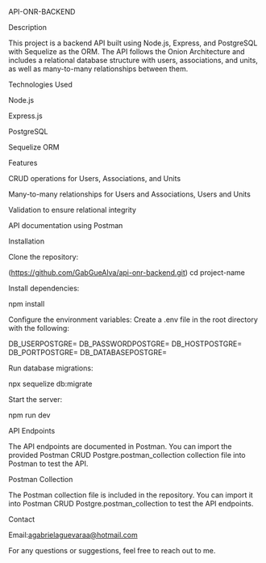 API-ONR-BACKEND

Description

This project is a backend API built using Node.js, Express, and PostgreSQL with Sequelize as the ORM. The API follows the Onion Architecture and includes a relational database structure with users, associations, and units, as well as many-to-many relationships between them.

Technologies Used

Node.js

Express.js

PostgreSQL

Sequelize ORM


Features

CRUD operations for Users, Associations, and Units

Many-to-many relationships for Users and Associations, Users and Units

Validation to ensure relational integrity

API documentation using Postman

Installation

Clone the repository:

(https://github.com/GabGueAlva/api-onr-backend.git)
cd project-name

Install dependencies:

npm install

Configure the environment variables:
Create a .env file in the root directory with the following:

DB_USERPOSTGRE=
DB_PASSWORDPOSTGRE=
DB_HOSTPOSTGRE=
DB_PORTPOSTGRE=
DB_DATABASEPOSTGRE=

Run database migrations:

npx sequelize db:migrate

Start the server:

npm run dev

API Endpoints

The API endpoints are documented in Postman. You can import the provided Postman CRUD Postgre.postman_collection collection file into Postman to test the API.

Postman Collection

The Postman collection file is included in the repository. You can import it into Postman CRUD Postgre.postman_collection to test the API endpoints.

Contact

Email:agabrielaguevaraa@hotmail.com

For any questions or suggestions, feel free to reach out to me.
